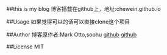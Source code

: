 ##this is my blog
博客搭载在github上，地址:chewein.github.io

##Usage
如果觉得可以的话可以直接clone这个项目
 

##Author
博客原作者:Mark Otto,soohu 
[github](github.com/mdo)
[github](github.com/soohu)

 

##License
MIT